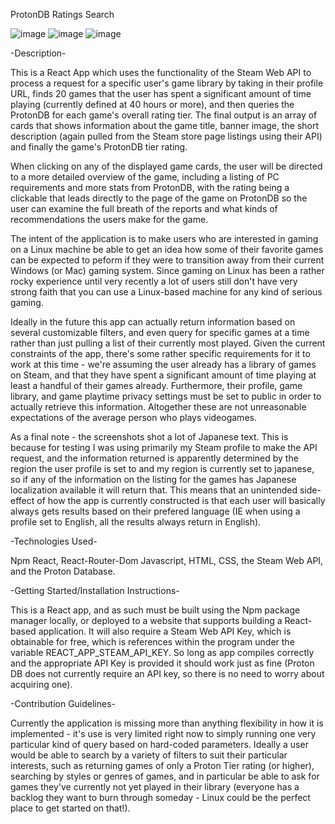 ProtonDB Ratings Search

![image](https://user-images.githubusercontent.com/104736102/175698166-ecfc8da2-b89a-4859-afc2-bf3d0bd39048.png)
![image](https://user-images.githubusercontent.com/104736102/175698220-45c773b8-2523-43c7-8287-a5a9310a6aa2.png)
![image](https://user-images.githubusercontent.com/104736102/175698236-622bc05b-7015-49dd-a050-cd736a98b089.png)

-Description-

This is a React App which uses the functionality of the Steam Web API to process a request for a specific user's game library by taking in their profile URL, finds 20 games that the user has spent a significant amount of time playing (currently defined at 40 hours or more), and then queries the ProtonDB for each game's overall rating tier. The final output is an array of cards that shows information about the game title, banner image, the short description (again pulled from the Steam store page listings using their API) and finally the game's ProtonDB tier rating.

When clicking on any of the displayed game cards, the user will be directed to a more detailed overview of the game, including a listing of PC requirements and more stats from ProtonDB, with the rating being a clickable that leads directly to the page of the game on ProtonDB so the user can examine the full breath of the reports and what kinds of recommendations the users make for the game.

The intent of the application is to make users who are interested in gaming on a Linux machine be able to get an idea how some of their favorite games can be expected to peform if they were to transition away from their current Windows (or Mac) gaming system. Since gaming on Linux has been a rather rocky experience until very recently a lot of users still don't have very strong faith that you can use a Linux-based machine for any kind of serious gaming.

Ideally in the future this app can actually return information based on several customizable filters, and even query for specific games at a time rather than just pulling a list of their currently most played. Given the current constraints of the app, there's some rather specific requirements for it to work at this time - we're assuming the user already has a library of games on Steam, and that they have spent a significant amount of time playing at least a handful of their games already. Furthermore, their profile, game library, and game playtime privacy settings must be set to public in order to actually retrieve this information. Altogether these are not unreasonable expectations of the average person who plays videogames.

As a final note - the screenshots shot a lot of Japanese text. This is because for testing I was using primarily my Steam profile to make the API request, and the information returned is apparently determined by the region the user profile is set to and my region is currently set to japanese, so if any of the information on the listing for the games has Japanese localization available it will return that. This means that an unintended side-effect of how the app is currently constructed is that each user will basically always gets results based on their prefered language (IE when using a profile set to English, all the results always return in English).

-Technologies Used-

Npm React, React-Router-Dom Javascript, HTML, CSS, the Steam Web API, and the Proton Database.

-Getting Started/Installation Instructions-

This is a React app, and as such must be built using the Npm package manager locally, or deployed to a website that supports building a React-based application. It will also require a Steam Web API Key, which is obtainable for free, which is references within the program under the variable REACT_APP_STEAM_API_KEY. So long as app compiles correctly and the appropriate API Key is provided it should work just as fine (Proton DB does not currently require an API key, so there is no need to worry about acquiring one).

-Contribution Guidelines-

Currently the application is missing more than anything flexibility in how it is implemented - it's use is very limited right now to simply running one very particular kind of query based on hard-coded parameters. Ideally a user would be able to search by a variety of filters to suit their particular interests, such as returning games of only a Proton Tier rating (or higher), searching by styles or genres of games, and in particular be able to ask for games they've currently not yet played in their library (everyone has a backlog they want to burn through someday - Linux could be the perfect place to get started on that!).
